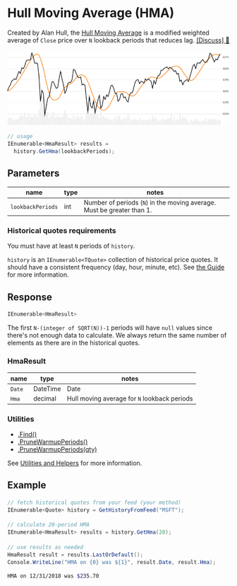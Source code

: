 ﻿# Hull Moving Average (HMA)

Created by Alan Hull, the [Hull Moving Average](https://alanhull.com/hull-moving-average) is a modified weighted average of `Close` price over `N` lookback periods that reduces lag.
[[Discuss] :speech_balloon:](https://github.com/DaveSkender/Stock.Indicators/discussions/252 "Community discussion about this indicator")

![image](chart.png)

```csharp
// usage
IEnumerable<HmaResult> results =
  history.GetHma(lookbackPeriods);  
```

## Parameters

| name | type | notes
| -- |-- |--
| `lookbackPeriods` | int | Number of periods (`N`) in the moving average.  Must be greater than 1.

### Historical quotes requirements

You must have at least `N` periods of `history`.

`history` is an `IEnumerable<TQuote>` collection of historical price quotes.  It should have a consistent frequency (day, hour, minute, etc).  See [the Guide](../../docs/GUIDE.md) for more information.

## Response

```csharp
IEnumerable<HmaResult>
```

The first `N-(integer of SQRT(N))-1` periods will have `null` values since there's not enough data to calculate.  We always return the same number of elements as there are in the historical quotes.

### HmaResult

| name | type | notes
| -- |-- |--
| `Date` | DateTime | Date
| `Hma` | decimal | Hull moving average for `N` lookback periods

### Utilities

- [.Find()](../../docs/UTILITIES.md#find-indicator-result-by-date)
- [.PruneWarmupPeriods()](../../docs/UTILITIES.md#prune-warmup-periods)
- [.PruneWarmupPeriods(qty)](../../docs/UTILITIES.md#prune-warmup-periods)

See [Utilities and Helpers](../../docs/UTILITIES.md#content) for more information.

## Example

```csharp
// fetch historical quotes from your feed (your method)
IEnumerable<Quote> history = GetHistoryFromFeed("MSFT");

// calculate 20-period HMA
IEnumerable<HmaResult> results = history.GetHma(20);

// use results as needed
HmaResult result = results.LastOrDefault();
Console.WriteLine("HMA on {0} was ${1}", result.Date, result.Hma);
```

```bash
HMA on 12/31/2018 was $235.70
```

